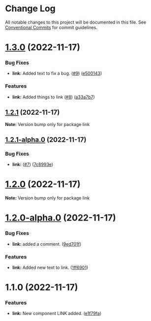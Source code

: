 # Change Log

All notable changes to this project will be documented in this file.
See [Conventional Commits](https://conventionalcommits.org) for commit guidelines.

# [1.3.0](https://github.com/Stompke/testing-lerna/compare/link@1.2.1...link@1.3.0) (2022-11-17)


### Bug Fixes

* **link:** Added text to fix a bug. ([#9](https://github.com/Stompke/testing-lerna/issues/9)) ([e500143](https://github.com/Stompke/testing-lerna/commit/e500143c840baf0d439489535ef674e064263451))


### Features

* **link:** Added things to link ([#8](https://github.com/Stompke/testing-lerna/issues/8)) ([a33a7b7](https://github.com/Stompke/testing-lerna/commit/a33a7b7f32a588b05b17443be3d0dcb7a9c01c5b))





## [1.2.1](https://github.com/Stompke/testing-lerna/compare/link@1.2.1-alpha.0...link@1.2.1) (2022-11-17)

**Note:** Version bump only for package link





## [1.2.1-alpha.0](https://github.com/Stompke/testing-lerna/compare/link@1.2.0...link@1.2.1-alpha.0) (2022-11-17)


### Bug Fixes

* **link:** ([#7](https://github.com/Stompke/testing-lerna/issues/7)) ([7c8993e](https://github.com/Stompke/testing-lerna/commit/7c8993e607e482fe3856223a089a1896b579f974))





# [1.2.0](https://github.com/Stompke/testing-lerna/compare/link@1.2.0-alpha.0...link@1.2.0) (2022-11-17)

**Note:** Version bump only for package link





# [1.2.0-alpha.0](https://github.com/Stompke/testing-lerna/compare/link@1.1.0...link@1.2.0-alpha.0) (2022-11-17)


### Bug Fixes

* **link:** added a comment. ([9ed701f](https://github.com/Stompke/testing-lerna/commit/9ed701f5efd3d69a2b6d84f34b4c8cb1483930e8))


### Features

* **link:** Added new text to link. ([1ff6901](https://github.com/Stompke/testing-lerna/commit/1ff69016daeef12b2132708c5bdcbdf88462a21d))





# 1.1.0 (2022-11-17)


### Features

* **link:** New component LINK added. ([e1f79fa](https://github.com/Stompke/testing-lerna/commit/e1f79fad5c8af94efe22fe29d69f04c884605dfc))
